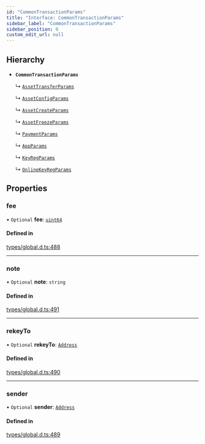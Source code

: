 ```yaml
---
id: "CommonTransactionParams"
title: "Interface: CommonTransactionParams"
sidebar_label: "CommonTransactionParams"
sidebar_position: 0
custom_edit_url: null
---
```


## Hierarchy

- **`CommonTransactionParams`**

  ↳ [`AssetTransferParams`](AssetTransferParams.md)

  ↳ [`AssetConfigParams`](AssetConfigParams.md)

  ↳ [`AssetCreateParams`](AssetCreateParams.md)

  ↳ [`AssetFreezeParams`](AssetFreezeParams.md)

  ↳ [`PaymentParams`](PaymentParams.md)

  ↳ [`AppParams`](AppParams.md)

  ↳ [`KeyRegParams`](KeyRegParams.md)

  ↳ [`OnlineKeyRegParams`](OnlineKeyRegParams.md)

## Properties

### fee

• `Optional` **fee**: [`uint64`](../modules.md#uint64)

#### Defined in

[types/global.d.ts:488](https://github.com/algorand-devrel/tealscript/blob/3275b18/types/global.d.ts#L488)

___

### note

• `Optional` **note**: `string`

#### Defined in

[types/global.d.ts:491](https://github.com/algorand-devrel/tealscript/blob/3275b18/types/global.d.ts#L491)

___

### rekeyTo

• `Optional` **rekeyTo**: [`Address`](../classes/Address.md)

#### Defined in

[types/global.d.ts:490](https://github.com/algorand-devrel/tealscript/blob/3275b18/types/global.d.ts#L490)

___

### sender

• `Optional` **sender**: [`Address`](../classes/Address.md)

#### Defined in

[types/global.d.ts:489](https://github.com/algorand-devrel/tealscript/blob/3275b18/types/global.d.ts#L489)

